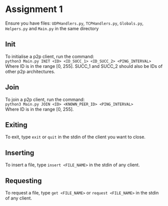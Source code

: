 # Assignment 1

Ensure you have files: `UDPHandlers.py`, `TCPHandlers.py`, 
`Globals.py`, `Helpers.py` and `Main.py` in the same directory

## Init
To initialise a p2p client, run the command:  
`python3 Main.py INIT <ID> <ID_SUCC_1> <ID_SUCC_2> <PING_INTERVAL>`  
Where ID is in the range [0, 255]. 
SUCC_1 and SUCC_2 should also be IDs of other p2p architectures.

## Join
To join a p2p client, run the command:  
`python3 Main.py JOIN <ID> <KNOWN_PEER_ID> <PING_INTERVAL>`  
Where ID is in the range [0, 255].

## Exiting
To exit, type `exit` or `quit` in the stdin of the client you want to close.

## Inserting
To insert a file, type `insert <FILE_NAME>` in the stdin of any client.

## Requesting
To request a file, type `get <FILE_NAME>` or `request <FILE_NAME>`
in the stdin of any client.


